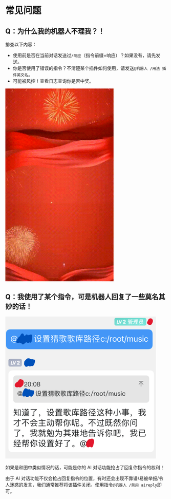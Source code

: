 # 常见问题

## Q：为什么我的机器人不理我？！

排查以下内容：

- 使用前是否在当前对话发送过`/响应`（指令前缀+响应）？如果没有，请先发送。
- 你是否使用了错误的指令？不清楚某个插件如何使用，请发送`@机器人 /用法 插件英文名`。
- 可能被风控！查看日志查询你是否中奖。

![喜报](pics/QQ图片20240706021646.gif)

## Q：我使用了某个指令，可是机器人回复了一些莫名其妙的话！

![如图](pics/QQ图片20240706022031.png)

如果是和图中类似情况的话，可能是你的 AI 对话功能抢占了回复你指令的权利！

由于 AI 对话功能不仅会抢占回复指令的位置，有时还会出现不靠谱/易被举报/令人迷惑的发言，我们通常推荐将该插件关闭。使用指令`@机器人 /禁用 aireply`即可。
